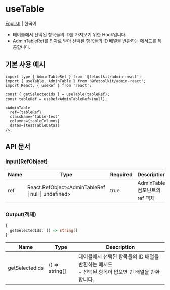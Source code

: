 # useTable

[English](../en/hook_useTable.md) | 한국어

- 테이블에서 선택된 항목들의 ID를 가져오기 위한 Hook입니다.
- AdminTableRef를 인자로 받아 선택된 항목들의 ID 배열을 반환하는 메서드를 제공합니다.

## 기본 사용 예시

```tsx
import type { AdminTableRef } from '@fetoolkit/admin-react';
import { useTable, AdminTable } from '@fetoolkit/admin-react';
import React, { useRef } from 'react';

const { getSelectedIds } = useTable(tableRef);
const tableRef = useRef<AdminTableRef>(null);

<AdminTable
  ref={tableRef}
  className="table-test"
  columns={tableColumns}
  datas={testTableDatas}
/>;
```

## API 문서

### Input(RefObject)

| Name | Type                                                | Required | Description                    |
| ---- | --------------------------------------------------- | -------- | ------------------------------ |
| ref  | React.RefObject<AdminTableRef \| null \| undefined> | true     | AdminTable 컴포넌트의 ref 객체 |

### Output(객체)

```typescript
{
  getSelectedIds: () => string[]
}
```

| Name           | Type           | Description                                                                                            |
| -------------- | -------------- | ------------------------------------------------------------------------------------------------------ |
| getSelectedIds | () => string[] | 테이블에서 선택된 항목들의 ID 배열을 반환하는 메서드 <br> - 선택된 항목이 없으면 빈 배열을 반환합니다. |
